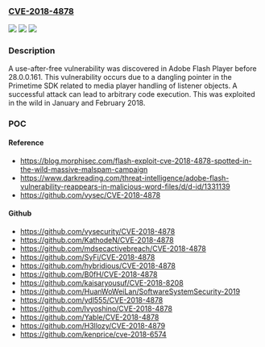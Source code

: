 ### [CVE-2018-4878](https://cve.mitre.org/cgi-bin/cvename.cgi?name=CVE-2018-4878)
![](https://img.shields.io/static/v1?label=Product&message=Adobe%20Flash%20Player%20before%2028.0.0.161&color=blue)
![](https://img.shields.io/static/v1?label=Version&message=n%2Fa&color=blue)
![](https://img.shields.io/static/v1?label=Vulnerability&message=use-after-free&color=brighgreen)

### Description

A use-after-free vulnerability was discovered in Adobe Flash Player before 28.0.0.161. This vulnerability occurs due to a dangling pointer in the Primetime SDK related to media player handling of listener objects. A successful attack can lead to arbitrary code execution. This was exploited in the wild in January and February 2018.

### POC

#### Reference
- https://blog.morphisec.com/flash-exploit-cve-2018-4878-spotted-in-the-wild-massive-malspam-campaign
- https://www.darkreading.com/threat-intelligence/adobe-flash-vulnerability-reappears-in-malicious-word-files/d/d-id/1331139
- https://github.com/vysec/CVE-2018-4878

#### Github
- https://github.com/vysecurity/CVE-2018-4878
- https://github.com/KathodeN/CVE-2018-4878
- https://github.com/mdsecactivebreach/CVE-2018-4878
- https://github.com/SyFi/CVE-2018-4878
- https://github.com/hybridious/CVE-2018-4878
- https://github.com/B0fH/CVE-2018-4878
- https://github.com/kaisaryousuf/CVE-2018-8208
- https://github.com/HuanWoWeiLan/SoftwareSystemSecurity-2019
- https://github.com/ydl555/CVE-2018-4878
- https://github.com/lvyoshino/CVE-2018-4878
- https://github.com/Yable/CVE-2018-4878
- https://github.com/H3llozy/CVE-2018-4879
- https://github.com/kenprice/cve-2018-6574

